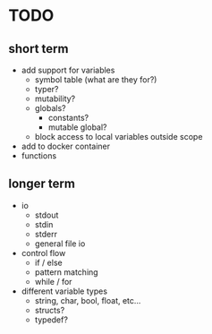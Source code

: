 # TODO

## short term
* add support for variables 
  * symbol table (what are they for?)
  * typer?
  * mutability?
  * globals?
    * constants?
    * mutable global?
  * block access to local variables outside scope
* add to docker container
* functions

## longer term

* io
  * stdout
  * stdin
  * stderr
  * general file io
* control flow
  * if / else
  * pattern matching
  * while / for
* different variable types
  * string, char, bool, float, etc...
  * structs?
  * typedef?

